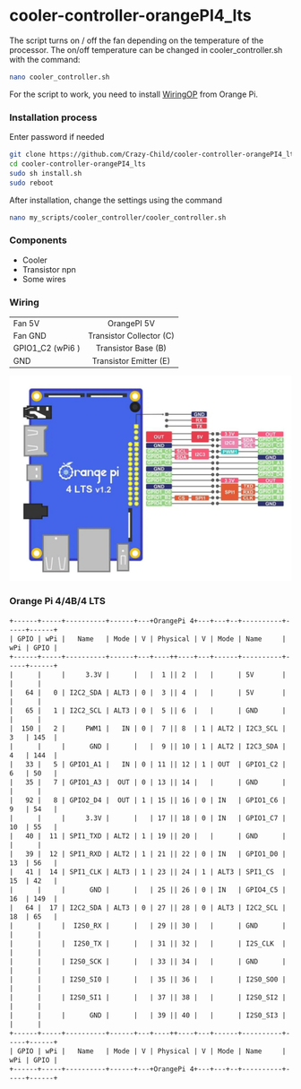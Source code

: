 # cooler-controller-orangePI4_lts
The script turns on / off the fan depending on the temperature of the processor. The on/off temperature can be changed in cooler_controller.sh with the command:
```bash
nano cooler_controller.sh
```

For the script to work, you need to install [WiringOP](https://github.com/orangepi-xunlong/wiringOP.git) from Orange Pi.


### Installation process
Enter password if needed

```bash
git clone https://github.com/Crazy-Child/cooler-controller-orangePI4_lts.git
cd cooler-controller-orangePI4_lts
sudo sh install.sh
sudo reboot
```

After installation, change the settings using the command
```bash
nano my_scripts/cooler_controller/cooler_controller.sh
```

### Components
* Cooler
* Transistor npn
* Some wires

### Wiring
|               |                           |
| ------------- |:-------------------------:|
| Fan 5V        | OrangePI 5V               |
| Fan GND       | Transistor Collector (C)  |
| GPIO1_C2 (wPi6 )        | Transistor Base (B)       | 
| GND           | Transistor Emitter (E)    |



![pinout](https://github.com/Crazy-Child/cooler-controller-orangePI4_lts/raw/main/img/1033818249.jpg)


### Orange Pi 4/4B/4 LTS

 ```
 +------+-----+----------+------+---+OrangePi 4+---+---+--+----------+-----+------+
 | GPIO | wPi |   Name   | Mode | V | Physical | V | Mode | Name     | wPi | GPIO |
 +------+-----+----------+------+---+----++----+---+------+----------+-----+------+
 |      |     |     3.3V |      |   |  1 || 2  |   |      | 5V       |     |      |
 |   64 |   0 | I2C2_SDA | ALT3 | 0 |  3 || 4  |   |      | 5V       |     |      |
 |   65 |   1 | I2C2_SCL | ALT3 | 0 |  5 || 6  |   |      | GND      |     |      |
 |  150 |   2 |     PWM1 |   IN | 0 |  7 || 8  | 1 | ALT2 | I2C3_SCL | 3   | 145  |
 |      |     |      GND |      |   |  9 || 10 | 1 | ALT2 | I2C3_SDA | 4   | 144  |
 |   33 |   5 | GPIO1_A1 |   IN | 0 | 11 || 12 | 1 | OUT  | GPIO1_C2 | 6   | 50   |
 |   35 |   7 | GPIO1_A3 |  OUT | 0 | 13 || 14 |   |      | GND      |     |      |
 |   92 |   8 | GPIO2_D4 |  OUT | 1 | 15 || 16 | 0 | IN   | GPIO1_C6 | 9   | 54   |
 |      |     |     3.3V |      |   | 17 || 18 | 0 | IN   | GPIO1_C7 | 10  | 55   |
 |   40 |  11 | SPI1_TXD | ALT2 | 1 | 19 || 20 |   |      | GND      |     |      |
 |   39 |  12 | SPI1_RXD | ALT2 | 1 | 21 || 22 | 0 | IN   | GPIO1_D0 | 13  | 56   |
 |   41 |  14 | SPI1_CLK | ALT3 | 1 | 23 || 24 | 1 | ALT3 | SPI1_CS  | 15  | 42   |
 |      |     |      GND |      |   | 25 || 26 | 0 | IN   | GPIO4_C5 | 16  | 149  |
 |   64 |  17 | I2C2_SDA | ALT3 | 0 | 27 || 28 | 0 | ALT3 | I2C2_SCL | 18  | 65   |
 |      |     |  I2S0_RX |      |   | 29 || 30 |   |      | GND      |     |      |
 |      |     |  I2S0_TX |      |   | 31 || 32 |   |      | I2S_CLK  |     |      |
 |      |     | I2S0_SCK |      |   | 33 || 34 |   |      | GND      |     |      |
 |      |     | I2S0_SI0 |      |   | 35 || 36 |   |      | I2S0_SO0 |     |      |
 |      |     | I2S0_SI1 |      |   | 37 || 38 |   |      | I2S0_SI2 |     |      |
 |      |     |      GND |      |   | 39 || 40 |   |      | I2S0_SI3 |     |      |
 +------+-----+----------+------+---+----++----+---+------+----------+-----+------+
 | GPIO | wPi |   Name   | Mode | V | Physical | V | Mode | Name     | wPi | GPIO |
 +------+-----+----------+------+---+OrangePi 4+---+---+--+----------+-----+------+
```

